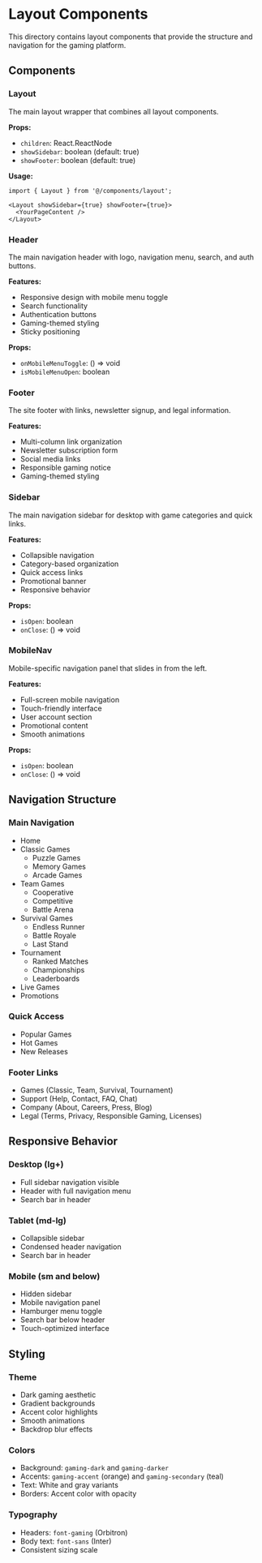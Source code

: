 # Layout Components

This directory contains layout components that provide the structure and navigation for the gaming platform.

## Components

### Layout
The main layout wrapper that combines all layout components.

**Props:**
- `children`: React.ReactNode
- `showSidebar`: boolean (default: true)
- `showFooter`: boolean (default: true)

**Usage:**
```tsx
import { Layout } from '@/components/layout';

<Layout showSidebar={true} showFooter={true}>
  <YourPageContent />
</Layout>
```

### Header
The main navigation header with logo, navigation menu, search, and auth buttons.

**Features:**
- Responsive design with mobile menu toggle
- Search functionality
- Authentication buttons
- Gaming-themed styling
- Sticky positioning

**Props:**
- `onMobileMenuToggle`: () => void
- `isMobileMenuOpen`: boolean

### Footer
The site footer with links, newsletter signup, and legal information.

**Features:**
- Multi-column link organization
- Newsletter subscription form
- Social media links
- Responsible gaming notice
- Gaming-themed styling

### Sidebar
The main navigation sidebar for desktop with game categories and quick links.

**Features:**
- Collapsible navigation
- Category-based organization
- Quick access links
- Promotional banner
- Responsive behavior

**Props:**
- `isOpen`: boolean
- `onClose`: () => void

### MobileNav
Mobile-specific navigation panel that slides in from the left.

**Features:**
- Full-screen mobile navigation
- Touch-friendly interface
- User account section
- Promotional content
- Smooth animations

**Props:**
- `isOpen`: boolean
- `onClose`: () => void

## Navigation Structure

### Main Navigation
- Home
- Classic Games
  - Puzzle Games
  - Memory Games
  - Arcade Games
- Team Games
  - Cooperative
  - Competitive
  - Battle Arena
- Survival Games
  - Endless Runner
  - Battle Royale
  - Last Stand
- Tournament
  - Ranked Matches
  - Championships
  - Leaderboards
- Live Games
- Promotions

### Quick Access
- Popular Games
- Hot Games
- New Releases

### Footer Links
- Games (Classic, Team, Survival, Tournament)
- Support (Help, Contact, FAQ, Chat)
- Company (About, Careers, Press, Blog)
- Legal (Terms, Privacy, Responsible Gaming, Licenses)

## Responsive Behavior

### Desktop (lg+)
- Full sidebar navigation visible
- Header with full navigation menu
- Search bar in header

### Tablet (md-lg)
- Collapsible sidebar
- Condensed header navigation
- Search bar in header

### Mobile (sm and below)
- Hidden sidebar
- Mobile navigation panel
- Hamburger menu toggle
- Search bar below header
- Touch-optimized interface

## Styling

### Theme
- Dark gaming aesthetic
- Gradient backgrounds
- Accent color highlights
- Smooth animations
- Backdrop blur effects

### Colors
- Background: `gaming-dark` and `gaming-darker`
- Accents: `gaming-accent` (orange) and `gaming-secondary` (teal)
- Text: White and gray variants
- Borders: Accent color with opacity

### Typography
- Headers: `font-gaming` (Orbitron)
- Body text: `font-sans` (Inter)
- Consistent sizing scale